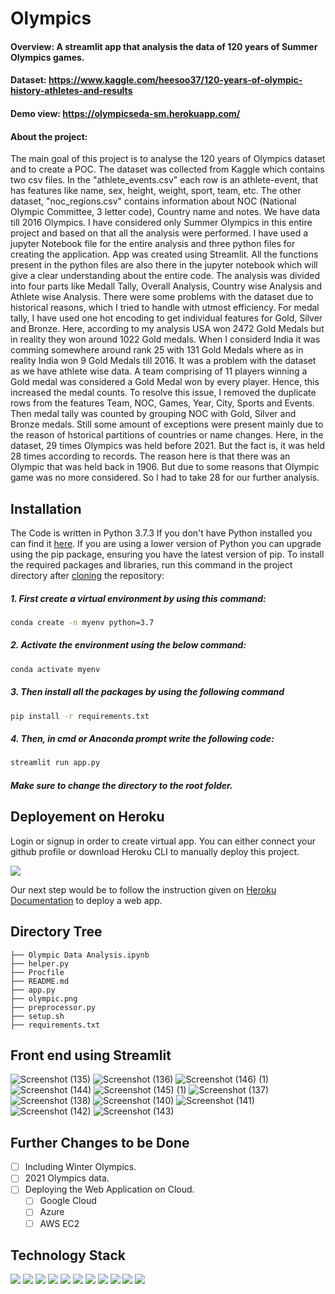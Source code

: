 # Olympics

#### Overview: A streamlit app that analysis the data of 120 years of Summer Olympics games.

#### Dataset: https://www.kaggle.com/heesoo37/120-years-of-olympic-history-athletes-and-results
#### Demo view: https://olympicseda-sm.herokuapp.com/

#### About the project:
The main goal of this project is to analyse the 120 years of Olympics dataset and to create a POC. The dataset was collected from Kaggle which contains two csv files. In the "athlete_events.csv" each row is an athlete-event, that has features like name, sex, height, weight, sport, team, etc. The other dataset, "noc_regions.csv" contains information about NOC (National Olympic Committee, 3 letter code), Country name and notes. We have data till 2016 Olympics. I have considered only Summer Olympics in this entire project and based on that all the analysis were performed. I have used a jupyter Notebook file for the entire analysis and three python files for creating the application. App was created using Streamlit. All the functions present in the python files are also there in the jupyter notebook which will give a clear understanding about the entire code. The analysis was divided into four parts like Medall Tally, Overall Analysis, Country wise Analysis and Athlete wise Analysis. There were some problems with the dataset due to historical reasons, which I tried to handle with utmost efficiency. For medal tally, I have used one hot encoding to get individual features for Gold, Silver and Bronze. Here, according to my analysis USA won 2472 Gold Medals but in reality they won around 1022 Gold medals. When I considerd India it was comming somewhere around rank 25 with 131 Gold Medals where as in reality India won 9 Gold Medals till 2016. It was a problem with the dataset as we have athlete wise data. A team comprising of 11 players winning a Gold medal was considered a Gold Medal won by every player. Hence, this increased the medal counts. To resolve this issue, I removed the duplicate rows from the features Team, NOC, Games, Year, City, Sports and Events. Then medal tally was counted by grouping NOC with Gold, Silver and Bronze medals. Still some amount of exceptions were present mainly due to the reason of hstorical partitions of countries or name changes.  Here, in the dataset, 29 times Olympics was held before 2021. But the fact is, it was held 28 times according to records. The reason here is that there was an Olympic that was held back in 1906. But due to some reasons that Olympic game was no more considered. So I had to take 28 for our further analysis.

## Installation
The Code is written in Python 3.7.3 If you don't have Python installed you can find it [here](https://www.python.org/downloads/). If you are using a lower version of Python you can upgrade using the pip package, ensuring you have the latest version of pip. To install the required packages and libraries, run this command in the project directory after [cloning](https://www.howtogeek.com/451360/how-to-clone-a-github-repository/) the repository:

##### 1. First create a virtual environment by using this command:
```bash
conda create -n myenv python=3.7
```
##### 2. Activate the environment using the below command:
```bash
conda activate myenv
```
##### 3. Then install all the packages by using the following command
```bash
pip install -r requirements.txt
```
##### 4. Then, in cmd or Anaconda prompt write the following code:
```bash
streamlit run app.py
```
##### Make sure to change the directory to the root folder.  


## Deployement on Heroku
Login or signup in order to create virtual app. You can either connect your github profile or download Heroku CLI to manually deploy this project.

[![](https://i.imgur.com/dKmlpqX.png)](https://heroku.com)

Our next step would be to follow the instruction given on [Heroku Documentation](https://devcenter.heroku.com/articles/getting-started-with-python) to deploy a web app.

## Directory Tree 
```
├── Olympic Data Analysis.ipynb
├── helper.py
├── Procfile
├── README.md
├── app.py
├── olympic.png
├── preprocessor.py
├── setup.sh
├── requirements.txt
```

## Front end using Streamlit

![Screenshot (135)](https://user-images.githubusercontent.com/75041273/132350953-c2e82abd-e718-41cf-a959-54370e26e39c.png)
![Screenshot (136)](https://user-images.githubusercontent.com/75041273/132350800-961f5ddb-b7cc-44dd-ad86-c1391021f01d.png)
![Screenshot (146) (1)](https://user-images.githubusercontent.com/75041273/132352416-ed7cd2d6-5c72-42ce-b82b-fa4783cf2781.png)
![Screenshot (144)](https://user-images.githubusercontent.com/75041273/132351831-c192620b-7a2e-4391-8eee-31830c153cca.png)
![Screenshot (145) (1)](https://user-images.githubusercontent.com/75041273/132352032-371cde59-47b1-48c3-a8b6-9fc575eebbc3.png)
![Screenshot (137)](https://user-images.githubusercontent.com/75041273/132351014-5af80e25-4731-4332-81fd-0611a1b26dc7.png)
![Screenshot (138)](https://user-images.githubusercontent.com/75041273/132351034-e8910a45-d8b3-4e4d-955e-25e06035cdcf.png)
![Screenshot (140)](https://user-images.githubusercontent.com/75041273/132351055-e324b880-54a9-40ff-96b7-16cb60b55c1e.png)
![Screenshot (141)](https://user-images.githubusercontent.com/75041273/132351077-34f62d91-d8b0-4702-a226-745624c85d4f.png)
![Screenshot (142)](https://user-images.githubusercontent.com/75041273/132351100-4f52f6d0-8fd0-4b58-9b00-ae40ef998e1e.png)
![Screenshot (143)](https://user-images.githubusercontent.com/75041273/132351168-d94d8bb0-5854-414a-b3a2-d7dce8ac9f3e.png)

## Further Changes to be Done
- [ ] Including Winter Olympics.
- [ ] 2021 Olympics data.
- [ ] Deploying the Web Application on Cloud.
     - [ ] Google Cloud 
     - [ ] Azure
     - [ ] AWS EC2

## Technology Stack

<img src="https://img.shields.io/badge/Python-FFD43B?style=for-the-badge&logo=python&logoColor=darkgreen" /> <img src="https://img.shields.io/badge/Numpy-777BB4?style=for-the-badge&logo=numpy&logoColor=white" /> <img src="https://img.shields.io/badge/Pandas-2C2D72?style=for-the-badge&logo=pandas&logoColor=white" /> <img src="https://img.shields.io/badge/Jupyter-F37626.svg?&style=for-the-badge&logo=Jupyter&logoColor=white" /> <img src="https://img.shields.io/badge/conda-342B029.svg?&style=for-the-badge&logo=anaconda&logoColor=white"/> <img src="https://img.shields.io/badge/Kaggle-20BEFF?style=for-the-badge&logo=Kaggle&logoColor=white" /> <img src="https://img.shields.io/badge/matplotlib-342B029.svg?&style=for-the-badge&logo=matplotlib&logoColor=white"/> <img src="https://img.shields.io/badge/Spyder-838485?style=for-the-badge&logo=spyder%20ide&logoColor=maroon" /> <img src="https://img.shields.io/badge/Plotly-239120?style=for-the-badge&logo=plotly&logoColor=white" /> <img src="https://img.shields.io/badge/Heroku-430098?style=for-the-badge&logo=heroku&logoColor=white" /> <img src="https://img.shields.io/badge/Streamlit-FF4B4B?style=for-the-badge&logo=Streamlit&logoColor=white" />


